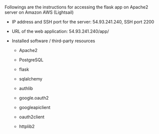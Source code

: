 Followings are the instructions for accessing the flask app on Apache2 server on Amazon AWS (Lightsail) 


- IP address and SSH port for the server:  54.93.241.240,  SSH port 2200 
- URL of the web application:  54.93.241.240/app/
- Installed software / third-party resources 

  - Apache2 
  - PostgreSQL 
  
  - flask
  - sqlalchemy
  - authlib
  - google.oauth2
  - googleapiclient 
  - oauth2client
  - httplib2 
  
